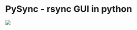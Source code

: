 # PySync - rsync GUI in python

![](/home/marius/.config/marktext/images/2023-09-08-18-12-59-rsync-gui.webp)


